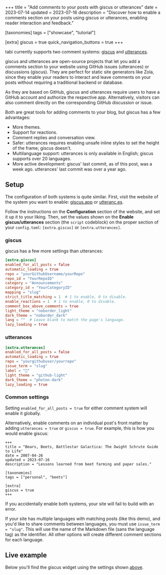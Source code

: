 +++
title = "Add comments to your posts with giscus or utterances"
date = 2023-07-14
updated = 2023-07-16
description = "Discover how to enable a comments section on your posts using giscus or utterances, enabling reader interaction and feedback."

[taxonomies]
tags = ["showcase", "tutorial"]

[extra]
giscus = true
quick_navigation_buttons = true
+++

tabi currently supports two comment systems: [giscus](https://giscus.app/) and [utterances](https://utteranc.es/).

giscus and utterances are open-source projects that let you add a comments section to your website using GitHub issues (utterances) or discussions (giscus). They are perfect for static site generators like Zola, since they enable your readers to interact and leave comments on your posts without requiring a traditional backend or database.

As they are based on GitHub, giscus and utterances require users to have a GitHub account and authorize the respective app. Alternatively, visitors can also comment directly on the corresponding GitHub discussion or issue.

Both are great tools for adding comments to your blog, but giscus has a few advantages:
- More themes.
- Support for reactions.
- Comment replies and conversation view.
- Safer: utterances requires enabling unsafe inline styles to set the height of the frame; giscus doesn't.
- Multilanguage support: utterances is only available in English; giscus supports over 20 languages.
- More active development: giscus' last commit, as of this post, was a week ago. utterances' last commit was over a year ago.

## Setup

The configuration of both systems is quite similar. First, visit the website of the system you want to enable: [giscus.app](https://giscus.app/) or [utteranc.es](https://utteranc.es/).

Follow the instructions on the **Configuration** section of the website, and set it up it to your liking. Then, set the values shown on the **Enable giscus/utterances** section (the `script` codeblock) on the proper section of your `config.toml`: `[extra.giscus]` or `[extra.utterances]`.

### giscus

giscus has a few more settings than utterances:

```toml
[extra.giscus]
enabled_for_all_posts = false
automatic_loading = true
repo = "yourGithubUsername/yourRepo"
repo_id = "YourRepoID"
category = "Announcements"
category_id = "YourCategoryID"
mapping = "slug"
strict_title_matching = 1  # 1 to enable, 0 to disable.
enable_reactions = 1  # 1 to enable, 0 to disable.
comment_box_above_comments = true
light_theme = "noborder_light"
dark_theme = "noborder_dark"
lang = ""  # Leave blank to match the page's language.
lazy_loading = true
```

### utterances

```toml
[extra.utterances]
enabled_for_all_posts = false
automatic_loading = true
repo = "yourgithubuser/yourrepo"
issue_term = "slug"
label = "💬"
light_theme = "github-light"
dark_theme = "photon-dark"
lazy_loading = true
```

### Common settings

Setting `enabled_for_all_posts = true` for either comment system will enable it globally.

Alternatively, enable comments on an individual post's front matter by adding `utterances = true` or `giscus = true`. For example, this is how you would enable giscus:

```toml,hl_lines=09-10
+++
title = "Bears, Beets, Battlestar Galactica: The Dwight Schrute Guide to Life"
date = 2007-04-26
updated = 2023-07-16
description = "Lessons learned from beet farming and paper sales."

[taxonomies]
tags = ["personal", "beets"]

[extra]
giscus = true
+++
```

If you accidentally enable both systems, your site will fail to build with an error.

If your site has multiple languages with matching posts (like this demo), and you'd like to share comments between languages, you must use `issue_term = "slug"`. This will use the name of the Markdown file (sans the language tag) as the identifier. All other options will create different comment sections for each language.

## Live example

Below you'll find the giscus widget using the settings shown [above](#giscus).
